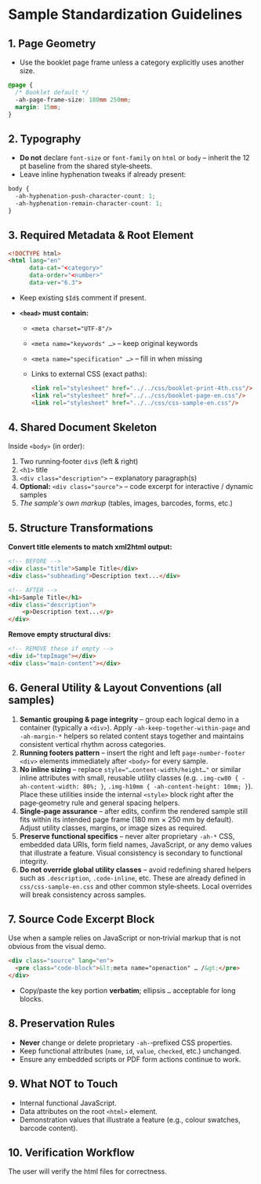 # Sample Standardization Guidelines

## 1. Page Geometry

* Use the booklet page frame unless a category explicitly uses another size.

```css
@page {
  /* Booklet default */
  -ah-page-frame-size: 180mm 250mm;
  margin: 15mm;
}
```

## 2. Typography

* **Do not** declare `font-size` or `font-family` on `html` or `body` – inherit the 12 pt baseline from the shared style‑sheets.
* Leave inline hyphenation tweaks if already present:

```css
body {
  -ah-hyphenation-push-character-count: 1;
  -ah-hyphenation-remain-character-count: 1;
}
```

## 3. Required Metadata & Root Element

```html
<!DOCTYPE html>
<html lang="en"
      data-cat="<category>"
      data-order="<number>"
      data-ver="6.3">
```

* Keep existing `$Id$` comment if present.
* **`<head>` must contain:**

  * `<meta charset="UTF-8"/>`
  * `<meta name="keywords" …>` – keep original keywords
  * `<meta name="specification" …>` – fill in when missing
  * Links to external CSS (exact paths):

    ```html
    <link rel="stylesheet" href="../../css/booklet-print-4th.css"/>
    <link rel="stylesheet" href="../../css/booklet-page-en.css"/>
    <link rel="stylesheet" href="../../css/css-sample-en.css"/>
    ```

## 4. Shared Document Skeleton

Inside `<body>` (in order):

1. Two running‑footer `div`s (left & right)
2. `<h1>` title
3. `<div class="description">` – explanatory paragraph(s)
4. **Optional:** `<div class="source">` – code excerpt for interactive / dynamic samples
5. *The sample's own markup* (tables, images, barcodes, forms, etc.)

## 5. Structure Transformations

**Convert title elements to match xml2html output:**
```html
<!-- BEFORE -->
<div class="title">Sample Title</div>
<div class="subheading">Description text...</div>

<!-- AFTER -->
<h1>Sample Title</h1>
<div class="description">
    <p>Description text...</p>
</div>
```

**Remove empty structural divs:**
```html
<!-- REMOVE these if empty -->
<div id="topImage"></div>
<div class="main-content"></div>
```

## 6. General Utility & Layout Conventions (all samples)

1. **Semantic grouping & page integrity** – group each logical demo in a container (typically a `<div>`). Apply `-ah-keep-together-within-page` and `-ah-margin-*` helpers so related content stays together and maintains consistent vertical rhythm across categories.
2. **Running footers pattern** – insert the right and left `page-number-footer` `<div>` elements immediately after `<body>` for every sample.
3. **No inline sizing** – replace `style="…content-width/height…"` or similar inline attributes with small, reusable utility classes (e.g. `.img-cw80 { -ah-content-width: 80%; }`, `.img-h10mm { -ah-content-height: 10mm; }`). Place these utilities inside the internal `<style>` block right after the page‑geometry rule and general spacing helpers.
4. **Single‑page assurance** – after edits, confirm the rendered sample still fits within its intended page frame (180 mm × 250 mm by default). Adjust utility classes, margins, or image sizes as required.
5. **Preserve functional specifics** – never alter proprietary `-ah-*` CSS, embedded data URIs, form field names, JavaScript, or any demo values that illustrate a feature. Visual consistency is secondary to functional integrity.
6. **Do not override global utility classes** – avoid redefining shared helpers such as `.description`, `.code-inline`, etc. These are already defined in `css/css-sample-en.css` and other common style‑sheets. Local overrides will break consistency across samples.

## 7. Source Code Excerpt Block

Use when a sample relies on JavaScript or non‑trivial markup that is not obvious from the visual demo.

```html
<div class="source" lang="en">
  <pre class="code-block">&lt;meta name="openaction" … /&gt;</pre>
</div>
```

* Copy/paste the key portion **verbatim**; ellipsis `…` acceptable for long blocks.

## 8. Preservation Rules

* **Never** change or delete proprietary `-ah-`‑prefixed CSS properties.
* Keep functional attributes (`name`, `id`, `value`, `checked`, etc.) unchanged.
* Ensure any embedded scripts or PDF form actions continue to work.

## 9. What NOT to Touch

* Internal functional JavaScript.
* Data attributes on the root `<html>` element.
* Demonstration values that illustrate a feature (e.g., colour swatches, barcode content).

## 10. Verification Workflow

The user will verify the html files for correctness.